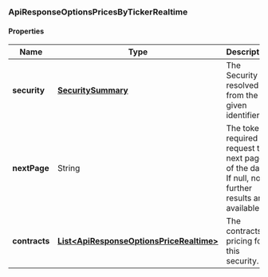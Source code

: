 
[//]: # (CLASS:ApiResponseOptionsPricesByTickerRealtime)

[//]: # (KIND:object)

### ApiResponseOptionsPricesByTickerRealtime

#### Properties

[//]: # (START_DEFINITION)

Name | Type | Description
------------ | ------------- | -------------
**security** | [**SecuritySummary**](SecuritySummary.md) | The Security resolved from the given identifier &nbsp;
**nextPage** | String | The token required to request the next page of the data. If null, no further results are available. &nbsp;
**contracts** | [**List&lt;ApiResponseOptionsPriceRealtime&gt;**](ApiResponseOptionsPriceRealtime.md) | The contracts pricing for this security. &nbsp;

[//]: # (END_DEFINITION)


[//]: # (CONTAINED_CLASS:SecuritySummary)


[//]: # (CONTAINED_CLASS:ApiResponseOptionsPriceRealtime)





